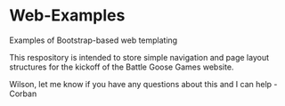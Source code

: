 # Web-Examples
Examples of Bootstrap-based web templating

This respository is intended to store simple navigation and page layout structures for the kickoff of the Battle Goose Games website.

Wilson, let me know if you have any questions about this and I can help - Corban
